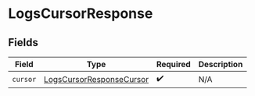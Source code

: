 # LogsCursorResponse


## Fields

| Field                                                                       | Type                                                                        | Required                                                                    | Description                                                                 |
| --------------------------------------------------------------------------- | --------------------------------------------------------------------------- | --------------------------------------------------------------------------- | --------------------------------------------------------------------------- |
| `cursor`                                                                    | [LogsCursorResponseCursor](../../models/shared/LogsCursorResponseCursor.md) | :heavy_check_mark:                                                          | N/A                                                                         |